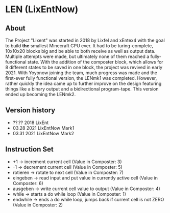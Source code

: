# LEN (LixEntNow)

## About
The Project "Lixent" was started in 2018 by Lixfel and xEntex4 with the goal to build **the** smallest Minecraft CPU ever. It had to be turing-complete, 10x10x20 blocks big and be able to both receive as well as output data. Multiple attempts were made, but ultimately none of them reached a fully-functional state. With the addition of the composter block, which allows for 8 different states to be saved in one block, the project was revived in early 2021. With Yoyonow joining the team, much progress was made and the first-ever fully functional version, the LENmk1 was completed. However, rather quickly the idea came up to further improve on the design featuring things like a binary output and a bidirectional program-tape. This version ended up becoming the LENmk2. 

## Version history
- ??.?? 2018 LixEnt
- 03.28 2021 LixEntNow Mark1
- 03.31 2021 LixEntNow Mark2

## Instruction Set
- +1 -> increment current cell (Value in Composter: 3)
- -1 -> decrement current cell (Value in Composter: 5)
- rotieren -> rotate to next cell (Value in Composter: 7)
- eingeben -> read input and put value in currently active cell (Value in Composter: 6)
- ausgeben -> write current cell value to output (Value in Composter: 4)
- while -> starts a do while loop (Value in Composter: 1)
- endwhile -> ends a do while loop, jumps back if current cell is not ZERO (Value in Composter: 2)
